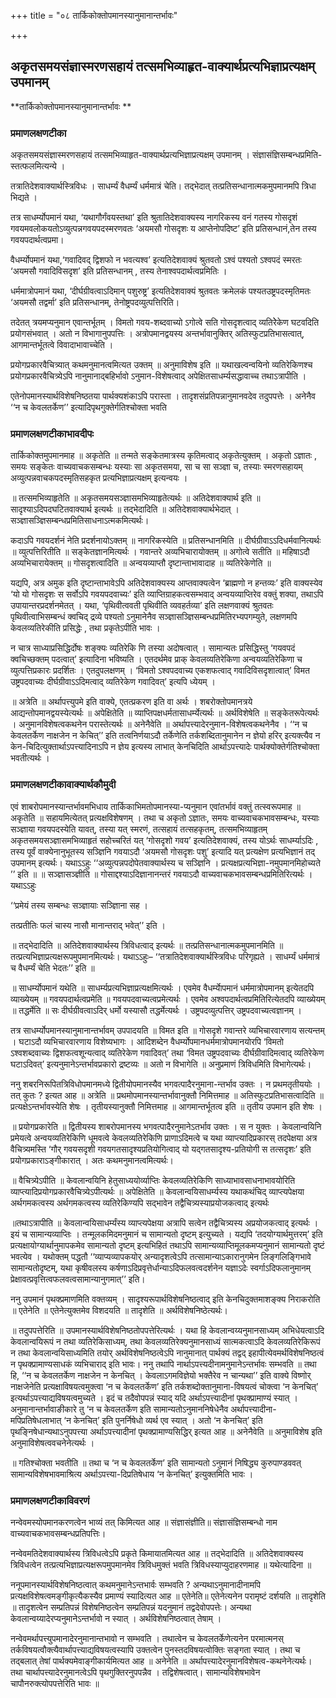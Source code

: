 +++
title = "०८ तार्किकोक्तोपमानस्यानुमानान्तर्भावः"

+++


## अकृतसमयसंज्ञास्मरणसहायं तत्समभिव्याहृत-वाक्यार्थप्रत्यभिज्ञाप्रत्यक्षम् उपमानम्

**तार्किकोक्तोपमानस्यानुमानान्तर्भावः **

### **प्रमाणलक्षणटीका**

अकृतसमयसंज्ञास्मरणसहायं तत्समभिव्याहृत-वाक्यार्थप्रत्यभिज्ञाप्रत्यक्षम् उपमानम् । संज्ञासंज्ञिसम्बन्धप्रमिति-स्तत्फलमित्यन्ये ।

तत्रातिदेशवाक्यार्थस्त्रिविधः । साधर्म्यं वैधर्म्यं धर्ममात्रं चेति। तद्भेदात् तत्प्रतिसन्धानात्मकमुपमानमपि त्रिधा भिद्यते ।

तत्र साधर्म्योपमानं यथा, ‘यथागौर्गंवयस्तथा’ इति श्रुतातिदेशवाक्यस्य
नागरिकस्य वनं गतस्य गोसदृशं गवयमवलोकयतोऽव्युत्पन्नगवयपदस्मरणवतः ‘अयमसौ गोसदृशः य आप्तेनोपदिष्ट’ इति प्रतिसन्धानं,तेन तस्य गवयपदार्थत्वप्रमा।

वैधर्म्योपमानं यथा,‘गवादिवद् द्विशफो न भवत्यश्व’ इत्यतिदेशवाक्यं
श्रुतवतो ऽश्वं पश्यतो ऽश्वपदं स्मरतः ‘अयमसौ गवादिविसदृश’ इति प्रतिसन्धानम् , तस्य तेनाश्वपदार्थत्वप्रमितिः ।

धर्ममात्रोपमानं यथा, ‘दीर्घग्रीवत्वाऽदिमान् पशुरुष्ट्र’ इत्यतिदेशवाक्यं श्रुतवतः क्रमेलकं पश्यतउष्ट्रपदस्मृतिमतः ‘अयमसौ तद्वर्मा’ इति प्रतिसन्धानम्, तेनोष्ट्रपदव्युत्पत्तिरिति।

तदेतत् त्रयमप्यनुमान एवान्तर्भूतम् । विमतो गवय-शब्दवाच्यो ऽगोत्वे सति गोसदृशत्वाद् व्यतिरेेकेण घटवदिति प्रयोगसंभवात् । अतो न विभागानुपपत्तिः । अत्रोपमानद्वयस्य अन्तर्भावानुक्तिर् अतिस्फुटप्रतिभासत्वात्, आगमान्तर्भूतत्वे विवादाभावाच्चेति ।

प्रयोगप्रकारवैचित्र्यात् कथमनुमानत्वमित्यत उक्तम् ॥ अनुमाविशेष इति ॥ यथाखल्वन्वयिनो व्यतिरेकिणश्च प्रयोगप्रकारवैचित्र्येऽपि नानुमानाद्बहिर्भावो ऽनुमान-विशेषत्वाद् अपेक्षितसाधर्म्यसद्धावाच्च तथाऽत्रापीति ।

एतेनोपमानस्यार्थविशेषनिष्ठतया पार्थक्यशंकाऽपि परास्ता । तादृशसंप्रतिपन्नानुमानवदेव तदुपपत्तेः । अनेनैव ‘‘न च केवलतर्केण’’ इत्यादिपृथगुक्तेर्गतिश्चोक्ता भवति

### **प्रमाणलक्षणटीकाभावदीपः**

तार्किकोक्तमुपमानमाह ॥ अकृतेति ॥ तन्मते सङ्केतमात्रस्य कृतिमत्वाद् अकृतेत्युक्तम् । अकृतो ऽज्ञातः , समयः सङ्केतः वाच्यवाचकसम्बन्धः यस्याः सा अकृतसमया, सा च सा सञ्ज्ञा च, तस्याः स्मरणसहायम्
अव्युत्पन्नवाचकपदस्मृतिसहकृत प्रत्यभिज्ञाप्रत्यक्षम् इत्यन्वयः ।

॥ तत्समभिव्याहृतेति ॥ अकृतसमयसञ्ज्ञासमभिव्याहृतेत्यर्थः ॥ अतिदेशवाक्यार्थ इति ॥ सादृश्याऽदिपदघटितवाक्यार्थ इत्यर्थः ॥ तद्भेदादिति ॥ अतिदेशवाक्यार्थभेदात् । सञ्ज्ञासञ्ज्ञिसम्बन्धप्रमितिसाधनाऽत्मकमित्यर्थः।

कदाऽपि गवयदर्शनं नेति प्रदर्शनायोऽक्तम् ॥ नागरिकस्येति ॥ प्रतिसन्धानमिति ॥ दीर्घग्रीवाऽऽदिधर्मवानित्यर्थः ॥ व्युत्पत्तिरितीति ॥ सङ्केतज्ञानमित्यर्थः । गवान्तरे अव्यभिचारायोक्तम् ॥ अगोत्वे सतीति ॥ महिषाऽदौ अव्यभिचारायेक्तम् ॥ गोसदृशत्वादिति ॥ अन्वयव्याप्तौ
दृष्टान्ताभावादाह ॥ व्यतिरेकेणेति ॥

यद्यपि, अत्र अमुक इति दृष्टान्ताभावेऽपि अतिदेशवाक्यस्य आप्तवाक्यत्वेन ‘ब्राह्मणो न हन्तव्यः’ इति वाक्यस्येव ‘यो यो गोसदृशः स सर्वोऽपि गवयपदवाच्यः’ इति व्याप्तिग्राहकत्वसम्भवाद् अन्वयव्याप्तिरेव वक्तुं
शक्या, तथाऽपि उपायान्तरप्रदर्शनमेतत् । यथा, ‘पृथिवीत्ववती पृथिवीति व्यवहर्तव्या’ इति लक्षणवाक्यं श्रुतवतः पृथिवीत्वाभिसम्बन्धं क्वचिद् द्रव्ये पश्यतो ऽनुमानेनैव सञ्ज्ञासञ्ज्ञिसम्बन्धप्रमितिरभ्यपगम्युते, लक्षणमपि केवलव्यतिरेकीति प्रसिद्धेः , तथा प्रकृतेऽपीति भावः ।

न चात्र साध्याप्रसिद्धिर्दोषः शङ्क्यः व्यतिरेकि णि तस्या अदोषत्वात् । सामान्यतः प्रसिद्धिस्तु ‘गयवपदं क्वचिच्छक्तम् पदत्वात्’ इत्यादिना भविष्यति । एतदर्थमेव प्राक् केवलव्यतिरेकिणा अन्वयव्यतिरेकिणा च व्युत्पत्तिप्रकारः प्रदर्शितः । एतदुपलक्षणम् । ‘विमतो ऽश्वपदवाच्य एकशफत्वाद् गवादिविसदृशात्वात्’ विमत उष्ट्रपदवाच्यः दीर्घग्रीवाऽऽदिमत्वाद् व्यतिरेकेण गवादिवत्’ इत्यपि ध्येयम् ।

॥ अत्रेति ॥ अर्थापत्त्युपमे इति वाक्ये, एतत्प्रकरण इति वा अर्थः । शबरोक्तोपमानत्रये आद्यन्तोपमानद्वयस्येत्यर्थः ॥ अपेक्षितेति ॥ व्याप्तिपक्षधर्मतासाधर्म्येत्यर्थः ॥ अर्थविशेषेति ॥ सङ्केतरूपेत्यर्थः । अनुमानविशेषत्वकथनेन परास्तेत्यर्थः ॥ अनेनैवेति ॥ अर्थापत्त्यादेरनुमान-विशेषत्वकथनेनैव । ‘‘न च केवलतर्केण नाक्षजेन न केचित्’’ इति तत्वनिर्णयाऽदौ तर्केणेति तर्कशब्दितानुमानेन न ज्ञेयो हरिर् इत्यक्त्यैव न केन-चिदित्युक्तार्थाऽपत्त्यादिनाऽपि न ज्ञेय इत्यस्य लाभात् केनचिदिति आर्थाऽपत्त्यादेः पार्थक्योक्तेर्गतिश्चोक्ता भवतीत्यर्थः ।

### **प्रमाणलक्षणटीकावाक्यार्थकौमुदी**

एवं शाबरोपमानस्यान्तर्भावमभिधाय तार्किकाभिमतोपमानस्या-प्यनुमान एवांतर्भावं वक्तुं तत्स्वरूपमाह ॥ अकृतेति ॥ सहायमित्येतत् प्रत्यक्षविशेषणम् । तथा च अकृतो ऽज्ञातः, समयः वाच्यवाचकभावसम्बन्धः, यस्याः सञ्ज्ञाया गवयपदस्येति यावत्, तस्या यत् स्मरणं, तत्सहायं तत्सहकृतम्, तत्समभिव्याहृतम् अकृतसमयसञ्ज्ञासमभिव्याहृतं सहोच्चरितं यत् ‘गोसदृशो गवय’ इत्यतिदेशवाक्यं, तस्य योऽर्थः साधर्म्याऽदिः , तस्य पूर्वं वाक्येनानुभूतस्य सञ्ज्ञिनि गवयाऽदौ ‘अयमसौ गोसदृशः पशु’ इत्यादि यत् प्रत्यक्षेण प्रत्यभिज्ञानं तद् उपमानम् इत्यर्थः। यथाऽऽहुः ‘‘अव्युत्पन्नपदोपेतवाक्यार्थस्य च सञ्ज्ञिनि ।
प्रत्यक्षप्रत्यभिज्ञा-नमुपमानमिहोच्यते ’’ इति ॥ ॥ सञ्ज्ञासञ्ज्ञीति ॥ गोसाद्दश्याऽदिज्ञानानन्तरं गवयाऽदौ वाच्यवाचकभावसम्बन्धप्रमितिरित्यर्थः । यथाऽऽहुः

‘‘प्रमेयं तस्य सम्बन्धः सञ्ज्ञायाः सञ्ज्ञिाना सह ।

तत्प्रतीतिः फलं चास्य नासौ मानान्तराद् भवेत्’’ इति ।

॥ तद्भेदादिति ॥ अतिदेशवाक्यार्थस्य त्रिविधत्वाद् इत्यर्थः ॥ तत्प्रतिसन्धानात्मकमुपमानमिति ॥ तत्प्रत्यभिज्ञाप्रत्यक्षरूपमुपमानमित्यर्थः। यथाऽऽहुः– ‘‘तत्रातिदेशवाक्यार्थस्त्रिविधः परिगृह्यते । साधर्म्यं धर्ममात्रं च वैधर्म्यं चेति भेदतः’’ इति ॥

॥ साधर्म्योपमानं यथेति ॥ साधर्म्यप्रत्यभिज्ञाप्रत्यक्षमित्यर्थः । एवमेव वैधर्म्याेपमानं धर्ममात्रोपमानम् इत्येतदपि व्याख्येयम् ॥ गवयपदार्थत्वप्रमेति ॥ गवयपदवाच्यत्वप्रमेत्यर्थः । एवमेव अश्वपदार्थत्वप्रमितिरित्येतदपि व्याख्येयम् ॥ तद्धर्मेति ॥ सः दीर्घग्रीवत्वाऽदिर् धर्मो यस्यासौ तद्धर्मेत्यर्थः । उष्ट्रपदव्युत्पत्तिर्
उष्ट्रपदवाच्यत्वज्ञानम् ।

तत्र साधर्म्योपमानस्यानुमानान्तर्भावम् उपपादयति ॥ विमत इति ॥ गोसदृशे गवान्तरे व्यभिचारवारणाय सत्यन्तम् । घटाऽदौ व्यभिचारवारणाय विशेष्यभागः । आदिशब्देन वैधर्म्योपमानधर्ममात्रोपमानयोरपि ‘विमतो ऽश्वशब्दवाच्यः द्विशफत्वशून्यत्वाद् व्यतिरेकेण गवादिवत्’ तथा ‘विमत उष्ट्रपदवाच्यः दीर्घग्रीवादिमत्वाद् व्यतिरेकेण घटाऽदिवत्’ इत्यनुमानेऽन्तर्भावप्रकारो द्रष्टव्यः ॥ अतो न विभागेति ॥ अनुप्रमाणं त्रिविधमिति विभागेत्यर्थः।

ननु शबरनिरूपितत्रिविधोपमानमध्ये द्वितीयोपमानस्यैव भगवत्पादैरनुमाना-न्तर्भाव उक्तः । न प्रथमतृतीययोः । तत् कुतः ? इत्यत आह ॥ अत्रेति ॥ प्रथमोपमानस्यान्तर्भावानुक्तौ निमित्तमाह ॥ अतिस्फुटप्रतिभासत्वादिति ॥ प्रत्यक्षेऽन्तर्भावस्येति शेषः । तृतीयस्यानुक्तौ निमित्तमाह ॥ आगमान्तर्भूतत्व इति ॥ तृतीय उपमान इति शेषः ।

॥ प्रयोगप्रकारेति ॥ द्वितीयस्य शाबरोपमानस्य भगवत्पादैरनुमानेऽतर्भाव उक्तः । स न युक्तः । केवलान्वयिनि प्रमेयत्वे अन्वयव्यतिरेकिणि धूमवत्वे केवलव्यतिरेकिणि प्राणाऽदिमत्वे च यथा व्याप्त्यादिप्रकारस् तदपेक्षया अत्र वैचित्र्यमस्ति ‘गौर् गवयसदृशी गवयगतसादृश्यप्रतियोगित्वाद् यो यद्गतसादृश्य-प्रतियोगी स तत्सदृशः’ इति प्रयोगप्रकाराऽङ्गीकारात् । अतः कथमनुमानत्वमित्यर्थः।

॥ वैचित्र्येऽपीति ॥ केवलान्वयिनि हेतुसाध्ययोर्व्याप्तिः केवलव्यतिरेकिणि साध्याभावसाधनाभावयोरिति व्याप्त्यादिप्रयोगप्रकारवैचित्र्येऽपीत्यर्थः ॥ अपेक्षितेति ॥ केवलान्वयिसाधर्म्यस्य यथाकथंचिद् व्याप्त्यपेक्षया अर्थगमकत्वस्य अर्थगमकत्वस्य व्यतिरेकिण्यपि सद्भावेन तद्वैचित्र्यस्याप्रयोजकत्वाद् इत्यर्थः

॥तथाऽत्रापीति ॥ केवलान्वयिसाधर्म्यंस्य व्याप्त्यपेक्षया अत्रापि सत्वेन तद्वैचित्र्यस्य अप्रयोजकत्वाद् इत्यर्थः । इयं च सामान्यव्याप्तिः । तन्मूलकमिदमनुमानं च सामान्यतो दृष्टम् इत्युच्यते । यद्यपि ‘तदयोग्यार्थमुत्तरम्’ इति प्रत्यक्षायोग्यार्थानुमापकमेव सामान्यतो दृष्टम् इत्यभिहितं तथाऽपि सामान्यव्याप्तिमूलकमप्यनुमानं सामान्यतो दृष्टं भवत्येव । यथोक्तम् पद्धतौ ‘‘व्याप्यव्यापकयोर् अन्यादृशत्वेऽपि तत्सामान्याऽकारानुगमेन लिङ्गलिङ्गिभावे सामान्यतोदृष्टम्, यथा कृषीवलस्य कर्षणाऽदिप्रवृत्तेर्धान्याऽदिफलवत्वदर्शनेन यज्ञाऽदेः स्वर्गाऽदिफलानुमानम् प्रेक्षावत्प्रवृत्तित्वफलवत्वसामान्यानुगमात्’’ इति।

ननु उपमानं पृथक्प्रमाणमिति वक्तव्यम् । सादृश्यरूपार्थविशेषनिष्ठत्वाद् इति केनचिदुक्तमाशङ्क्य निराकरोति ॥ एतेनेति ॥ एतेनेत्युक्तमेव विशदयति ॥ तादृशेति ॥ अर्थविशेषनिष्ठेत्यर्थः।

॥ तदुपपत्तेरिति ॥ उपमानस्यार्थविशेषनिष्ठतोपपत्तेरित्यर्थः । यथा हि केवलान्वय्यनुमानसाध्यम् अभिधेयत्वाऽदि केवलान्वयिरूपं न तथा व्यतिरेकिसाध्यम्, तथा केवलव्यतिरेक्यनुमानसाध्यं सात्मकत्वाऽदि केवलव्यतिरेकिरूपं न तथा केवलान्वयिसाध्यमिति तयोर् अर्थविशेषनिष्ठत्वेऽपि नानुमानात् पार्थक्यं तद्वद् इहापीत्येवमर्थविशेषनिष्ठत्वं न पृथक्प्रामाण्यसाधकं व्यभिचाराद् इति भावः। ननु तथापि नार्थाऽपत्त्यदीनामनुमानेऽन्तर्भावः सम्भवति ॥ तथा हि, ‘‘न च केवलतर्केण नाक्षजेन न केनचित् । केवलाऽगमविज्ञेयो भक्तैरेव न चान्यथा’’ इति वाक्ये विष्णोर् नाक्षजेनेति प्रत्यक्षाविषयत्वमुक्त्वा ‘न च केवलतर्केण’ इति तर्कशब्दोक्तानुमाना-विषयत्वं चोक्त्वा ‘न केनचित्’ इत्यर्थाऽपत्त्याद्यविषयत्वमुच्यते । इदं च तदैवोपपन्नं स्याद् यदि अर्थाऽपत्त्यादीनां पृथक्प्रामाण्यं स्यात् । अनुमानान्तर्भावाङीकारे तु ‘न च केवलतर्केण इति सामान्यतोऽनुमाननिषेधेनैव अर्थापत्त्यादीना-मपिप्रतिषेधलाभात् ‘न केनचित्’ इति पुनर्निषेधो व्यर्थ एव स्यात् । अतो ‘न केनचित्’ इति पृथङ्निषेधान्यथाऽनुपपत्त्या अर्थाऽपत्त्यादीनां पृथक्प्रामाण्यसिद्धिर् इत्यत आह ॥ अनेनैवेति ॥ अनुमाविशेष इति अनुमाविशेषत्ववचनेनेत्यर्थः ।

॥ गतिश्चोक्ता भवतीति ॥ तथा च ‘न च केवलतर्केण’ इति सामान्यतो ऽनुमानं निषिद्ध्य कुरुपाण्डववत् सामान्यविशेषभावमाश्रित्य अर्थाऽपत्त्या-दिप्रतिषेधाय ‘न केनचित्’ इत्युक्तमिति भावः ।

### **प्रमाणलक्षणटीकाविवरणं**

नन्वेवमस्योपमानकरणत्वेन भाव्यं तत् किमित्यत आह ॥ संज्ञासंज्ञीति॥ संज्ञासंज्ञिसम्बन्धो नाम वाच्यवाचकभावसम्बन्धप्रतिपत्तिः।

नन्वेवमतिदेशवाक्यार्थस्य त्रिविधत्वेऽपि प्रकृते किमायातमित्यत आह ॥ तद्भेदादिति ॥ अतिदेशवाक्यस्य त्रिविधत्वेन तत्प्रत्यभिज्ञाप्रत्यक्षरूपमुपमानमेव त्रिविधमुक्तं भवति त्रिविधस्याप्युदाहरणमाह ॥ यथेत्यादिना ॥

ननूपमानस्यार्थविशेषनिष्ठत्वात् कथमनुमानेऽन्तभार्वः सम्भवति ? अन्यथाऽनुमानादीनामपि प्रत्यक्षविशेषत्वमङ्गीकृत्यैकस्यैव प्रमाण्यं स्यादित्यत आह ॥ एतेनेति॥ एतेनेत्यनेन परामृष्टं दर्शयति ॥ तादृशेति ॥ तादृशत्वेन सम्प्रतिपन्नं विशेषनिष्ठत्वेन सम्प्रतिपन्नं यदनुमानं तद्वदेवोपपत्तेः। अन्यथा केवलान्वय्यादेरप्यनुमानेऽन्तर्भावो न स्यात् । अर्थविशेषनिष्ठत्वात् तेषाम् ।

नन्वेवमर्थापत्त्युपमानादेरनुमानान्तभावो न सम्भवति । तथात्वेन च केवलतर्केणेत्यनेन परमात्मनस् तर्कविषयत्वौक्त्यैवार्थापत्त्याद्यविषयत्वस्यापि उक्तत्वेन पुनस्तदविषयत्वोक्तिः सङ्गता स्यात् । तथा च तद्बलात् तेषां पार्थक्यमेवाङ्गीकार्यमित्यत आह ॥ अनेनेति ॥ अर्थापत्त्यादेरनुमानविशेषत्व-कथनेनेत्यर्थः। तथा चार्थापत्त्यादेरनुमानत्वेऽपि पृथगुक्तिरनुपपन्नैव । तद्विशेषत्वात्। सामान्यविशेषभावेन चापौनरुक्त्योपपत्तेरिति भावः ॥

